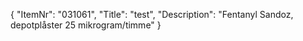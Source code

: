 {
  "ItemNr": "031061",
  "Title": "test",
  "Description": "Fentanyl Sandoz, depotplåster 25 mikrogram/timme"
}
